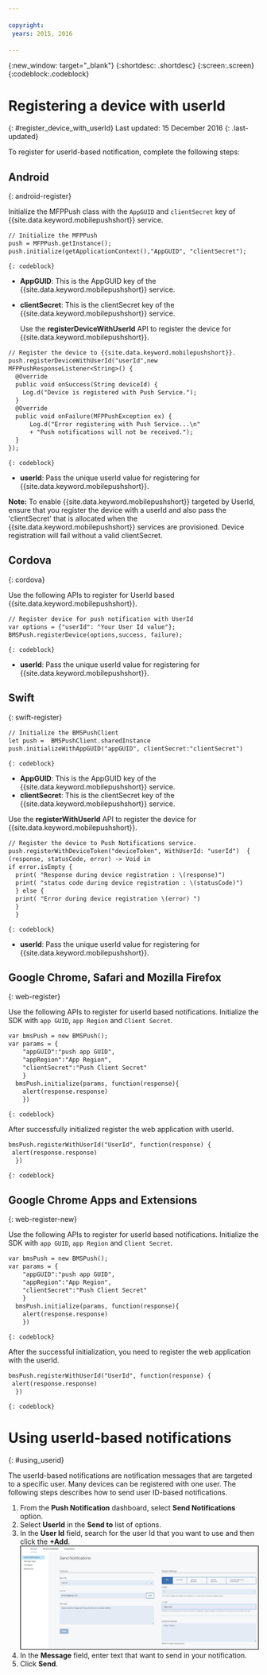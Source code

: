 ```yaml
---

copyright:
 years: 2015, 2016

---
```


{:new_window: target="_blank"}
{:shortdesc: .shortdesc}
{:screen:.screen}
{:codeblock:.codeblock}

# Registering a device with userId
{: #register_device_with_userId}
Last updated: 15 December 2016
{: .last-updated}

To register for userId-based notification, complete the following steps:

## Android
{: android-register}

Initialize the MFPPush class with the `AppGUID` and `clientSecret` key of {{site.data.keyword.mobilepushshort}} service.
```
// Initialize the MFPPush
push = MFPPush.getInstance();
push.initialize(getApplicationContext(),"AppGUID", "clientSecret");
```
	{: codeblock}


- **AppGUID**: This is the AppGUID key of the {{site.data.keyword.mobilepushshort}} service.
- **clientSecret**: This is the clientSecret key of the {{site.data.keyword.mobilepushshort}} service.

  Use the **registerDeviceWithUserId** API to register the device for {{site.data.keyword.mobilepushshort}}.
```
// Register the device to {{site.data.keyword.mobilepushshort}}.
push.registerDeviceWithUserId("userId",new MFPPushResponseListener<String>() {
  @Override
  public void onSuccess(String deviceId) {
    Log.d("Device is registered with Push Service.");
  }
  @Override
  public void onFailure(MFPPushException ex) {
      Log.d("Error registering with Push Service...\n"
      + "Push notifications will not be received.");
  }
});
```
	{: codeblock}


- **userId**: Pass the unique userId value for registering for {{site.data.keyword.mobilepushshort}}.

**Note:** To enable {{site.data.keyword.mobilepushshort}} targeted by UserId, ensure that you register the device with a userId and also pass the 'clientSecret' that is allocated when the {{site.data.keyword.mobilepushshort}} services are provisioned. Device registration will fail without a valid clientSecret.

## Cordova
{: cordova}

Use the following APIs to register for UserId based {{site.data.keyword.mobilepushshort}}.

```
// Register device for push notification with UserId
var options = {"userId": "Your User Id value"};
BMSPush.registerDevice(options,success, failure); 
```
	{: codeblock}


- **userId**: Pass the unique userId value for registering for {{site.data.keyword.mobilepushshort}}.


## Swift
{: swift-register}

```
// Initialize the BMSPushClient
let push =  BMSPushClient.sharedInstance
push.initializeWithAppGUID("appGUID", clientSecret:"clientSecret")
```
	{: codeblock}


- **AppGUID**: This is the AppGUID key of the {{site.data.keyword.mobilepushshort}} service.
- **clientSecret**: This is the clientSecret key of the {{site.data.keyword.mobilepushshort}} service.

Use the **registerWithUserId** API to register the device for {{site.data.keyword.mobilepushshort}}.

```
// Register the device to Push Notifications service.
push.registerWithDeviceToken("deviceToken", WithUserId: "userId")  { (response, statusCode, error) -> Void in
if error.isEmpty {
  print( "Response during device registration : \(response)")
  print( "status code during device registration : \(statusCode)")
  } else {
  print( "Error during device registration \(error) ")
  }
  }
```
	{: codeblock}

- **userId**: Pass the unique userId value for registering for {{site.data.keyword.mobilepushshort}}.

## Google Chrome, Safari and Mozilla Firefox
{: web-register}

Use the following APIs to register for userId based notifications. Initialize the SDK with `app GUID`, `app Region` and `Client Secret`.

```
var bmsPush = new BMSPush();
var params = {
    "appGUID":"push app GUID",
    "appRegion":"App Region",
    "clientSecret":"Push Client Secret" 
    }
  bmsPush.initialize(params, function(response){
    alert(response.response)
    })
```
	{: codeblock}
  
After successfully initialized register the web application with userId.

```
bmsPush.registerWithUserId("UserId", function(response) {
 alert(response.response)
  })
```
	{: codeblock}

## Google Chrome Apps and Extensions
{: web-register-new}

Use the following APIs to register for userId based notifications. Initialize the SDK with `app GUID`, `app Region` and `Client Secret`.

```
var bmsPush = new BMSPush();
var params = {
    "appGUID":"push app GUID",
    "appRegion":"App Region",
    "clientSecret":"Push Client Secret" 
    }
  bmsPush.initialize(params, function(response){
    alert(response.response)
    })
```
	{: codeblock}
  
After the successful initialization, you need to register the web application with the userId.

```
bmsPush.registerWithUserId("UserId", function(response) {
 alert(response.response)
  })
```
	{: codeblock}

# Using userId-based notifications
{: #using_userid}

The userId-based notifications are notification messages that are targeted to a specific user. Many devices can be registered with one user. The following steps  describes how to send user ID-based notifications.

1. From the **Push Notification** dashboard, select **Send Notifications** option.
1. Select **UserId** in the **Send to** list of options.
1. In the **User Id** field, search for the user Id that you want to use and then click the **+Add**.![Notifications Screen](images/user_notification.jpg)
1. In the **Message** field, enter text that want to send in your notification.
1. Click **Send**.
